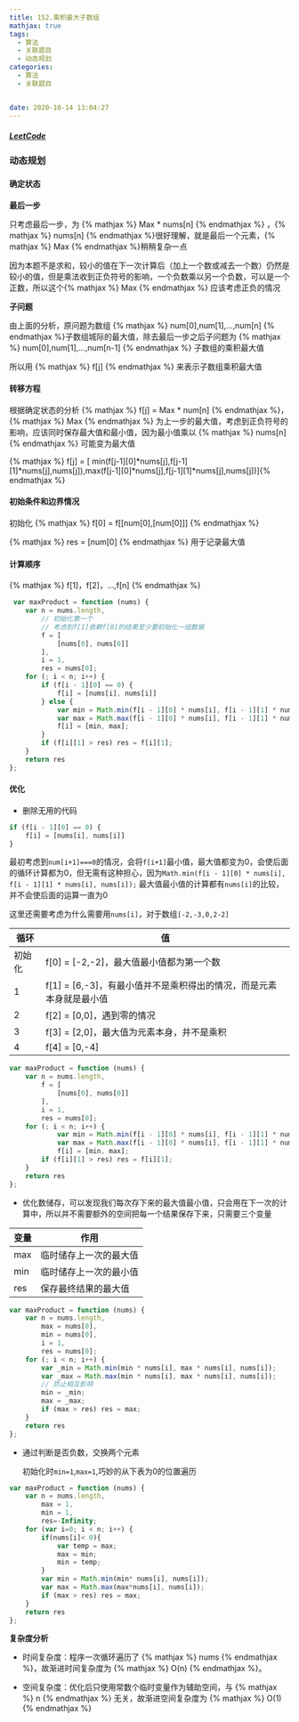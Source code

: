 ```yaml
---
title: 152.乘积最大子数组
mathjax: true
tags:
  - 算法
  - 关联题目
  - 动态规划
categories:
  - 算法
  - 关联题目


date: 2020-10-14 13:04:27
---
```


##### [LeetCode](https://leetcode-cn.com/problems/maximum-product-subarray/)

### 动态规划

#### 确定状态

**最后一步**

只考虑最后一步，为  {% mathjax %} Max * nums[n] {% endmathjax %} ，{% mathjax %} nums[n] {% endmathjax %}很好理解，就是最后一个元素，{% mathjax %} Max {% endmathjax %}稍稍复杂一点

因为本题不是求和，较小的值在下一次计算后（加上一个数或减去一个数）仍然是较小的值，但是乘法收到正负符号的影响，一个负数乘以另一个负数，可以是一个正数，所以这个{% mathjax %} Max {% endmathjax %} 应该考虑正负的情况

**子问题**

由上面的分析，原问题为数组 {% mathjax %} num[0],num[1],...,num[n] {% endmathjax %}子数组城际的最大值，除去最后一步之后子问题为 {% mathjax %} num[0],num[1],...,num[n-1] {% endmathjax %} 子数组的乘积最大值

所以用 {% mathjax %} f[j] {% endmathjax %} 来表示子数组乘积最大值

#### 转移方程

根据确定状态的分析 {% mathjax %} f[j] = Max * num[n] {% endmathjax %}，{% mathjax %} Max {% endmathjax %} 为上一步的最大值，考虑到正负符号的影响，应该同时保存最大值和最小值，因为最小值乘以 {% mathjax %} nums[n] {% endmathjax %} 可能变为最大值

{% mathjax %} f[j] = [ min(f[j-1][0]*nums[j],f[j-1][1]*nums[j],nums[j]),max(f[j-1][0]*nums[j],f[j-1][1]*nums[j],nums[j])]{% endmathjax %}

#### 初始条件和边界情况

初始化 {% mathjax %} f[0] = f[[num[0],[num[0]]] {% endmathjax %}

{% mathjax %} res = [num[0] {% endmathjax %} 用于记录最大值

#### 计算顺序

{% mathjax %} f[1]，f[2]，...,f[n] {% endmathjax %}

```javascript
 var maxProduct = function (nums) {
    var n = nums.length,
        // 初始化第一个
        // 考虑到f[1]依赖f[0]的结果至少要初始化一组数据
        f = [
            [nums[0], nums[0]]
        ],
        i = 1,
        res = nums[0];
    for (; i < n; i++) {
        if (f[i - 1][0] == 0) {
            f[i] = [nums[i], nums[i]]
        } else {
            var min = Math.min(f[i - 1][0] * nums[i], f[i - 1][1] * nums[i], nums[i]);
            var max = Math.max(f[i - 1][0] * nums[i], f[i - 1][1] * nums[i], nums[i]);
            f[i] = [min, max];
        }
        if (f[i][1] > res) res = f[i][1];
    }
    return res
};
```

#### 优化

+ 删除无用的代码

```javascript
if (f[i - 1][0] == 0) {
    f[i] = [nums[i], nums[i]]
}
```

最初考虑到`num[i+1]===0`的情况，会将`f[i+1]`最小值，最大值都变为0，会使后面的循环计算都为0，但无需有这种担心，因为`Math.min(f[i - 1][0] * nums[i], f[i - 1][1] * nums[i], nums[i]);` 最大值最小值的计算都有`nums[i]`的比较，并不会使后面的运算一直为0

这里还需要考虑为什么需要用`nums[i]`，对于数组`[-2,-3,0,2-2]`

| 循环   | 值                                                                  |
|--------|---------------------------------------------------------------------|
| 初始化 | f[0] = [-2,-2]，最大值最小值都为第一个数                            |
| 1      | f[1] = [6,-3]，有最小值并不是乘积得出的情况，而是元素本身就是最小值 |
| 2      | f[2] = [0,0]，遇到零的情况 |
| 3      | f[3] = [2,0]，最大值为元素本身，并不是乘积 |
| 4      | f[4] = [0,-4] |

```javascript
var maxProduct = function (nums) {
    var n = nums.length,
        f = [
            [nums[0], nums[0]]
        ],
        i = 1,
        res = nums[0];
    for (; i < n; i++) {
            var min = Math.min(f[i - 1][0] * nums[i], f[i - 1][1] * nums[i], nums[i]);
            var max = Math.max(f[i - 1][0] * nums[i], f[i - 1][1] * nums[i], nums[i]);
            f[i] = [min, max];
        if (f[i][1] > res) res = f[i][1];
    }
    return res
};
```

+ 优化数储存，可以发现我们每次存下来的最大值最小值，只会用在下一次的计算中，所以并不需要额外的空间把每一个结果保存下来，只需要三个变量

|变量|作用|
|---|---|
|max|临时储存上一次的最大值|
|min|临时储存上一次的最小值|
|res|保存最终结果的最大值|

```javascript
var maxProduct = function (nums) {
    var n = nums.length,
        max = nums[0],
        min = nums[0],
        i = 1,
        res = nums[0];
    for (; i < n; i++) {
        var _min = Math.min(min * nums[i], max * nums[i], nums[i]);
        var _max = Math.max(min * nums[i], max * nums[i], nums[i]);
        // 防止相互影响
        min = _min;
        max = _max;
        if (max > res) res = max;
    }
    return res
};
```
+ 通过判断是否负数，交换两个元素

  初始化时`min=1`,`max=1`,巧妙的从下表为0的位置遍历

```javascript
var maxProduct = function (nums) {
    var n = nums.length,
        max = 1,
        min = 1,
        res=-Infinity;
    for (var i=0; i < n; i++) {
        if(nums[i]< 0){
            var temp = max;
            max = min;
            min = temp;
        }
        var min = Math.min(min* nums[i], nums[i]);
        var max = Math.max(max*nums[i], nums[i]);
        if (max > res) res = max;
    }
    return res
};
```

**复杂度分析**

+ 时间复杂度：程序一次循环遍历了 {% mathjax %} nums {% endmathjax %}，故渐进时间复杂度为 {% mathjax %} O(n) {% endmathjax %}。

+ 空间复杂度：优化后只使用常数个临时变量作为辅助空间，与 {% mathjax %} n {% endmathjax %} 无关，故渐进空间复杂度为  {% mathjax %} O(1) {% endmathjax %}